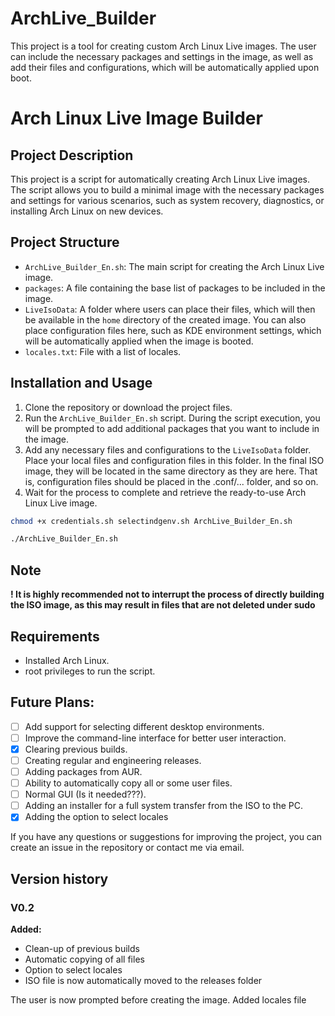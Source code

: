 # ArchLive_Builder
This project is a tool for creating custom Arch Linux Live images. The user can include the necessary packages and settings in the image, as well as add their files and configurations, which will be automatically applied upon boot.

# Arch Linux Live Image Builder

## Project Description

This project is a script for automatically creating Arch Linux Live images. The script allows you to build a minimal image with the necessary packages and settings for various scenarios, such as system recovery, diagnostics, or installing Arch Linux on new devices.

## Project Structure

- `ArchLive_Builder_En.sh`: The main script for creating the Arch Linux Live image.
- `packages`: A file containing the base list of packages to be included in the image.
- `LiveIsoData`: A folder where users can place their files, which will then be available in the `home` directory of the created image. You can also place configuration files here, such as KDE environment settings, which will be automatically applied when the image is booted.
- `locales.txt`: File with a list of locales.

## Installation and Usage

1. Clone the repository or download the project files.
2. Run the `ArchLive_Builder_En.sh` script. During the script execution, you will be prompted to add additional packages that you want to include in the image.
3. Add any necessary files and configurations to the `LiveIsoData` folder. Place your local files and configuration files in this folder. In the final ISO image, they will be located in the same directory as they are here. That is, configuration files should be placed in the .conf/... folder, and so on.
5. Wait for the process to complete and retrieve the ready-to-use Arch Linux Live image.
```bash
chmod +x credentials.sh selectindgenv.sh ArchLive_Builder_En.sh
```

```bash
./ArchLive_Builder_En.sh
```
## Note
**! It is highly recommended not to interrupt the process of directly building the ISO image, as this may result in files that are not deleted under sudo** 


## Requirements

- Installed Arch Linux.
- root privileges to run the script.

## Future Plans:

- [ ] Add support for selecting different desktop environments.
- [ ] Improve the command-line interface for better user interaction.
- [x] Clearing previous builds.
- [ ] Creating regular and engineering releases.
- [ ] Adding packages from AUR.
- [ ] Ability to automatically copy all or some user files.
- [ ] Normal GUI (Is it needed???).
- [ ] Adding an installer for a full system transfer from the ISO to the PC.
- [x] Adding the option to select locales

If you have any questions or suggestions for improving the project, you can create an issue in the repository or contact me via email.

## Version history
### V0.2

**Added:**
- Clean-up of previous builds
- Automatic copying of all files
- Option to select locales
- ISO file is now automatically moved to the releases folder

The user is now prompted before creating the image.
Added locales file
